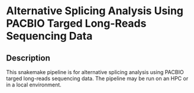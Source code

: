# Alternative Splicing Analysis Using PACBIO Targed Long-Reads Sequencing Data
## Description
This snakemake pipeline is for alternative splicing analysis using PACBIO targed long-reads sequencing data. The pipeline may be run on an HPC or in a local environment.
